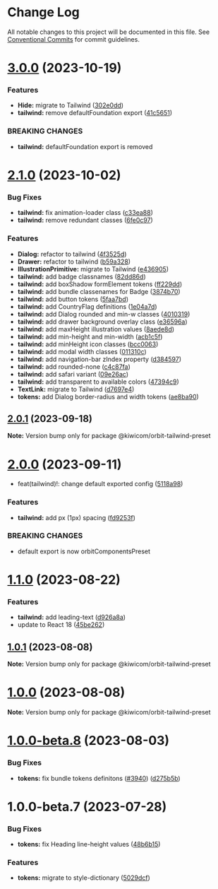 # Change Log

All notable changes to this project will be documented in this file.
See [Conventional Commits](https://conventionalcommits.org) for commit guidelines.

# [3.0.0](https://github.com/kiwicom/orbit/compare/@kiwicom/orbit-tailwind-preset@2.1.0...@kiwicom/orbit-tailwind-preset@3.0.0) (2023-10-19)


### Features

* **Hide:** migrate to Tailwind ([302e0dd](https://github.com/kiwicom/orbit/commit/302e0dd259c1eac3a14853298f03605399da2cd7))
* **tailwind:** remove defaultFoundation export ([41c5651](https://github.com/kiwicom/orbit/commit/41c5651538fcb605befbc28aefb4742bc0767452))


### BREAKING CHANGES

* **tailwind:** defaultFoundation export is removed





# [2.1.0](https://github.com/kiwicom/orbit/compare/@kiwicom/orbit-tailwind-preset@2.0.1...@kiwicom/orbit-tailwind-preset@2.1.0) (2023-10-02)


### Bug Fixes

* **tailwind:** fix animation-loader class ([c33ea88](https://github.com/kiwicom/orbit/commit/c33ea883f835f326d620d142bbaa12e5e5b65518))
* **tailwind:** remove redundant classes ([6fe0c97](https://github.com/kiwicom/orbit/commit/6fe0c979fb9fd74f15163f30146dcef34ae32a31))


### Features

* **Dialog:** refactor to tailwind ([4f3525d](https://github.com/kiwicom/orbit/commit/4f3525d84dd3bda89ec5b4f5523bf04268f2729f))
* **Drawer:** refactor to tailwind ([b59a328](https://github.com/kiwicom/orbit/commit/b59a3281de93ce9c362f0edd49c010ccf0e8fedf))
* **IllustrationPrimitive:** migrate to Tailwind ([e436905](https://github.com/kiwicom/orbit/commit/e4369055308ce8c0238e4bc546d1efe2dcec6c3c))
* **tailwind:** add badge classnames ([82dd86d](https://github.com/kiwicom/orbit/commit/82dd86dc692b55d10a76147e66847eab81337244))
* **tailwind:** add boxShadow formElement tokens ([ff229dd](https://github.com/kiwicom/orbit/commit/ff229dd90f62dba897c2ffb531b5cbd1089b3b14))
* **tailwind:** add bundle classenames for Badge ([3874b70](https://github.com/kiwicom/orbit/commit/3874b706b93612ee008ab35a37b546a396efbc89))
* **tailwind:** add button tokens ([5faa7bd](https://github.com/kiwicom/orbit/commit/5faa7bd1af8f1dc861945fdbfb334fda8407f91f))
* **tailwind:** add CountryFlag definitions ([1e04a7d](https://github.com/kiwicom/orbit/commit/1e04a7da093fe2f5a09f7334a5fa91381a5c6025))
* **tailwind:** add Dialog rounded and min-w classes ([4010319](https://github.com/kiwicom/orbit/commit/40103199f359c8a01c91786e2cbe6be20e28a9d7))
* **tailwind:** add drawer background overlay class ([e36596a](https://github.com/kiwicom/orbit/commit/e36596aeeb548ce92b527f065ca5c59223c8ab3e))
* **tailwind:** add maxHeight illustration values ([8aede8d](https://github.com/kiwicom/orbit/commit/8aede8d965e123ac3465495521c221d3ab36876c))
* **tailwind:** add min-height and min-width ([acb1c5f](https://github.com/kiwicom/orbit/commit/acb1c5f789f31b0ed7d881b25827dd341fbaa29c))
* **tailwind:** add minHeight icon classes ([bcc0063](https://github.com/kiwicom/orbit/commit/bcc0063e4a8e52e50c112af69b09b7752cd085ad))
* **tailwind:** add modal width classes ([011310c](https://github.com/kiwicom/orbit/commit/011310c5d89eb2cc7b77d98699405e091a31c039))
* **tailwind:** add navigation-bar zIndex property ([d384597](https://github.com/kiwicom/orbit/commit/d38459711d682dad76e6c44a309d6cb9844921cc))
* **tailwind:** add rounded-none ([c4c87fa](https://github.com/kiwicom/orbit/commit/c4c87fa118478c20e70cf4dbb1337c47ad44d522))
* **tailwind:** add safari variant ([09e26ac](https://github.com/kiwicom/orbit/commit/09e26ac185d32718079654e15806a7bb0665617f))
* **tailwind:** add transparent to available colors ([47394c9](https://github.com/kiwicom/orbit/commit/47394c9bbd36247d664f806c6b0883ab04384241))
* **TextLink:** migrate to Tailwind ([d7697e4](https://github.com/kiwicom/orbit/commit/d7697e4a49dd39852d8bd12676b4083379e93100))
* **tokens:** add Dialog border-radius and width tokens ([ae8ba90](https://github.com/kiwicom/orbit/commit/ae8ba904a3afbb6c547494cd9c528744e41d92bc))





## [2.0.1](https://github.com/kiwicom/orbit/compare/@kiwicom/orbit-tailwind-preset@2.0.0...@kiwicom/orbit-tailwind-preset@2.0.1) (2023-09-18)

**Note:** Version bump only for package @kiwicom/orbit-tailwind-preset





# [2.0.0](https://github.com/kiwicom/orbit/compare/@kiwicom/orbit-tailwind-preset@1.1.0...@kiwicom/orbit-tailwind-preset@2.0.0) (2023-09-11)


* feat(tailwind)!: change default exported config ([5118a98](https://github.com/kiwicom/orbit/commit/5118a986354108156687e6b53e45a3e6093f58d5))


### Features

* **tailwind:** add px (1px) spacing ([fd9253f](https://github.com/kiwicom/orbit/commit/fd9253fcb5e46695e2cb0fc84cf4caf5cad7fb4f))


### BREAKING CHANGES

* default export is now orbitComponentsPreset





# [1.1.0](https://github.com/kiwicom/orbit/compare/@kiwicom/orbit-tailwind-preset@1.0.1...@kiwicom/orbit-tailwind-preset@1.1.0) (2023-08-22)


### Features

* **tailwind:** add leading-text ([d926a8a](https://github.com/kiwicom/orbit/commit/d926a8a81bce055bee02f205275482676565277a))
* update to React 18 ([45be262](https://github.com/kiwicom/orbit/commit/45be2624ecce8097d95bfebc41f6686b2c735ebc))





## [1.0.1](https://github.com/kiwicom/orbit/compare/@kiwicom/orbit-tailwind-preset@1.0.0...@kiwicom/orbit-tailwind-preset@1.0.1) (2023-08-08)

**Note:** Version bump only for package @kiwicom/orbit-tailwind-preset





# [1.0.0](https://github.com/kiwicom/orbit/compare/@kiwicom/orbit-tailwind-preset@1.0.0-beta.8...@kiwicom/orbit-tailwind-preset@1.0.0) (2023-08-08)

**Note:** Version bump only for package @kiwicom/orbit-tailwind-preset





# [1.0.0-beta.8](https://github.com/kiwicom/orbit/compare/@kiwicom/orbit-tailwind-preset@1.0.0-beta.7...@kiwicom/orbit-tailwind-preset@1.0.0-beta.8) (2023-08-03)


### Bug Fixes

* **tokens:** fix bundle tokens definitons ([#3940](https://github.com/kiwicom/orbit/issues/3940)) ([d275b5b](https://github.com/kiwicom/orbit/commit/d275b5b9049c54d32126a2dce4f1e2c2b788058a))





# 1.0.0-beta.7 (2023-07-28)


### Bug Fixes

* **tokens:** fix Heading line-height values ([48b6b15](https://github.com/kiwicom/orbit/commit/48b6b1540ef43e3eeaf3d5f85a50904dd7a6a460))


### Features

* **tokens:** migrate to style-dictionary ([5029dcf](https://github.com/kiwicom/orbit/commit/5029dcf5cd70ac6f65c43cb61da2f8ba60787d8d))
